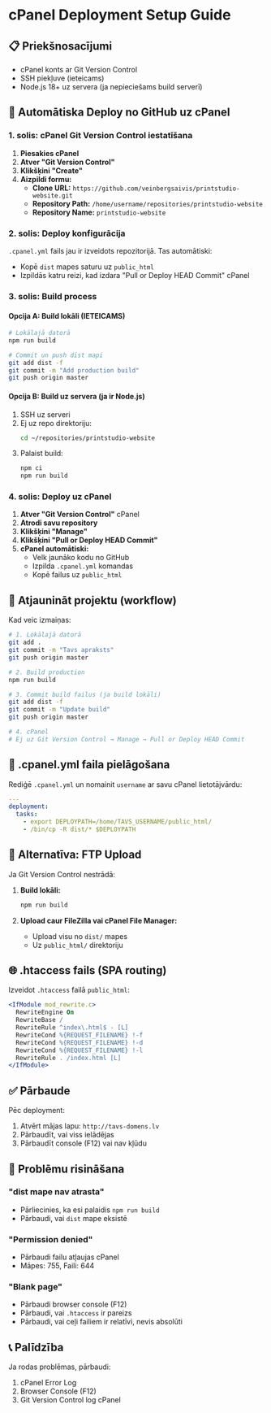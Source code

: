 # cPanel Deployment Setup Guide

## 📋 Priekšnosacījumi

- cPanel konts ar Git Version Control
- SSH piekļuve (ieteicams)
- Node.js 18+ uz servera (ja nepieciešams build serverī)

## 🚀 Automātiska Deploy no GitHub uz cPanel

### 1. solis: cPanel Git Version Control iestatīšana

1. **Piesakies cPanel**
2. **Atver "Git Version Control"**
3. **Klikšķini "Create"**
4. **Aizpildi formu:**
   - **Clone URL:** `https://github.com/veinbergsaivis/printstudio-website.git`
   - **Repository Path:** `/home/username/repositories/printstudio-website`
   - **Repository Name:** `printstudio-website`

### 2. solis: Deploy konfigurācija

`.cpanel.yml` fails jau ir izveidots repozitorijā. Tas automātiski:

- Kopē `dist` mapes saturu uz `public_html`
- Izpildās katru reizi, kad izdara "Pull or Deploy HEAD Commit" cPanel

### 3. solis: Build process

#### Opcija A: Build lokāli (IETEICAMS)

```bash
# Lokālajā datorā
npm run build

# Commit un push dist mapi
git add dist -f
git commit -m "Add production build"
git push origin master
```

#### Opcija B: Build uz servera (ja ir Node.js)

1. SSH uz serveri
2. Ej uz repo direktoriju:
   ```bash
   cd ~/repositories/printstudio-website
   ```
3. Palaist build:
   ```bash
   npm ci
   npm run build
   ```

### 4. solis: Deploy uz cPanel

1. **Atver "Git Version Control"** cPanel
2. **Atrodi savu repository**
3. **Klikšķini "Manage"**
4. **Klikšķini "Pull or Deploy HEAD Commit"**
5. **cPanel automātiski:**
   - Velk jaunāko kodu no GitHub
   - Izpilda `.cpanel.yml` komandas
   - Kopē failus uz `public_html`

## 📝 Atjaunināt projektu (workflow)

Kad veic izmaiņas:

```bash
# 1. Lokālajā datorā
git add .
git commit -m "Tavs apraksts"
git push origin master

# 2. Build production
npm run build

# 3. Commit build failus (ja build lokāli)
git add dist -f
git commit -m "Update build"
git push origin master

# 4. cPanel
# Ej uz Git Version Control → Manage → Pull or Deploy HEAD Commit
```

## 🔧 .cpanel.yml faila pielāgošana

Rediģē `.cpanel.yml` un nomainit `username` ar savu cPanel lietotājvārdu:

```yaml
---
deployment:
  tasks:
    - export DEPLOYPATH=/home/TAVS_USERNAME/public_html/
    - /bin/cp -R dist/* $DEPLOYPATH
```

## 🎯 Alternatīva: FTP Upload

Ja Git Version Control nestrādā:

1. **Build lokāli:**

   ```bash
   npm run build
   ```

2. **Upload caur FileZilla vai cPanel File Manager:**
   - Upload visu no `dist/` mapes
   - Uz `public_html/` direktoriju

## 🌐 .htaccess fails (SPA routing)

Izveidot `.htaccess` failā `public_html`:

```apache
<IfModule mod_rewrite.c>
  RewriteEngine On
  RewriteBase /
  RewriteRule ^index\.html$ - [L]
  RewriteCond %{REQUEST_FILENAME} !-f
  RewriteCond %{REQUEST_FILENAME} !-d
  RewriteCond %{REQUEST_FILENAME} !-l
  RewriteRule . /index.html [L]
</IfModule>
```

## ✅ Pārbaude

Pēc deployment:

1. Atvērt mājas lapu: `http://tavs-domens.lv`
2. Pārbaudīt, vai viss ielādējas
3. Pārbaudīt console (F12) vai nav kļūdu

## 🐛 Problēmu risināšana

### "dist mape nav atrasta"

- Pārliecinies, ka esi palaidis `npm run build`
- Pārbaudi, vai `dist` mape eksistē

### "Permission denied"

- Pārbaudi failu atļaujas cPanel
- Māpes: 755, Faili: 644

### "Blank page"

- Pārbaudi browser console (F12)
- Pārbaudi, vai `.htaccess` ir pareizs
- Pārbaudi, vai ceļi failiem ir relatīvi, nevis absolūti

## 📞 Palīdzība

Ja rodas problēmas, pārbaudi:

1. cPanel Error Log
2. Browser Console (F12)
3. Git Version Control log cPanel
